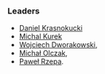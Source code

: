 ### Leaders

* [Daniel Krasnokucki](mailto:daniel.krasnokucki@owasp.org)
* [Michal Kurek](mailto:michal.kurek@owasp.org)
* [Wojciech Dworakowski](mailto:wojciech.dworakowski@owasp.org),
* [Michał Olczak](mailto:michal.olczak@obserwatorium.biz),
* [Paweł Rzepa](mailto:pawel.rzepa@owasp.org).
